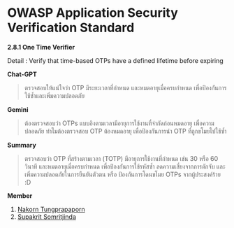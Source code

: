 # OWASP Application Security Verification Standard

**2.8.1 One Time Verifier**

Detail : Verify that time-based OTPs have a defined lifetime before expiring

**Chat-GPT**
> ตรวจสอบให้แน่ใจว่า OTP มีระยะเวลาที่กำหนด และหมดอายุเมื่อครบกำหนด เพื่อป้องกันการใช้ซ้ำและเพิ่มความปลอดภัย

**Gemini**
> ต้องตรวจสอบว่า OTPs แบบอิงตามเวลามีอายุการใช้งานที่จำกัดก่อนหมดอายุ เพื่อความปลอดภัย 
 ทำไมต้องตรวจสอบ OTP ต้องหมดอายุ เพื่อป้องกันการนำ OTP ที่ถูกขโมยไปใช้ซ้ำ

**Summary**
> ตรวจสอบว่า OTP ที่สร้างตามเวลา (TOTP) มีอายุการใช้งานที่กำหนด เช่น 30 หรือ 60 วินาที และหมดอายุเมื่อครบกำหนด เพื่อป้องกันการใช้รหัสซ้ำ   ลดความเสี่ยงจากการดักจับ และเพิ่มความปลอดภัยในการยืนยันตัวตน หรือ ป้องกันการโดนขโมย OTPs จากผู้ประสงค์ร้าย :D

**Member**

1. [Nakorn Tungprapaporn](https://taedate.github.io/boardgame)
2. [Supakrit Somritjinda](https://jekoflash.github.io/boardGame)